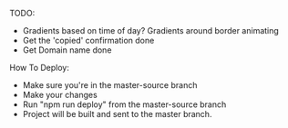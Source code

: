 TODO:
- Gradients based on time of day? Gradients around border animating
- Get the 'copied' confirmation done
- Get Domain name done

How To Deploy:
- Make sure you're in the master-source branch
- Make your changes
- Run "npm run deploy" from the master-source branch
- Project will be built and sent to the master branch.